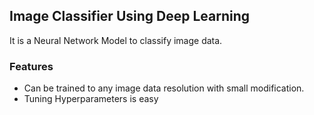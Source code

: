 ## Image Classifier Using Deep Learning  
It is a Neural Network Model to classify image data.

### Features  
* Can be trained to any image data resolution with small modification.
* Tuning Hyperparameters is easy

